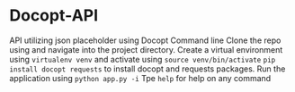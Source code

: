 # Docopt-API
API utilizing json placeholder using Docopt Command line
Clone the repo using and navigate into the project directory.
Create a virtual environment using `virtualenv venv` and activate using `source venv/bin/activate`
`pip install docopt requests` to install docopt and requests packages.
Run the application using   `python app.py -i`
Tpe `help` for help on any command
